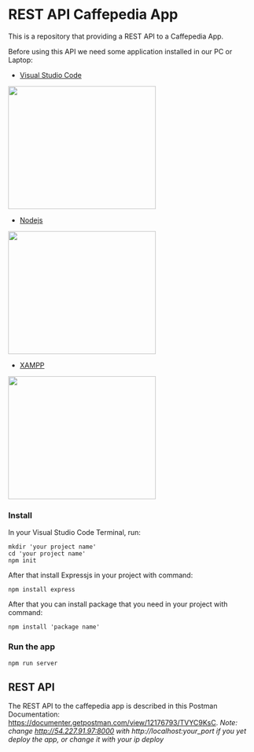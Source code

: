 # REST API Caffepedia App

This is a repository that providing a REST API to a Caffepedia App.

Before using this API we need some application installed in our PC or Laptop:

- [Visual Studio Code](https://code.visualstudio.com/)

<img src="https://code.visualstudio.com/assets/favicon.ico" height="250px" width="300px" align="center" >

- [Nodejs](https://nodejs.org/en/)

<img src="https://miro.medium.com/max/2800/0*udqKV8dsTEnBeKRm.png" height="250px" width="300px" align="center" >

- [XAMPP](https://www.apachefriends.org/index.html)

<img src="https://upload.wikimedia.org/wikipedia/en/thumb/7/78/XAMPP_logo.svg/1200px-XAMPP_logo.svg.png" height="250px" width="300px" align="center" >

### Install

In your Visual Studio Code Terminal, run:

    mkdir 'your project name'
    cd 'your project name'
    npm init

After that install Expressjs in your project with command:

    npm install express

After that you can install package that you need in your project with command:

    npm install 'package name'

### Run the app

    npm run server

## REST API

The REST API to the caffepedia app is described in this Postman Documentation: <https://documenter.getpostman.com/view/12176793/TVYC9KsC>.
<i>Note: change http://54.227.91.97:8000 with http://localhost:your_port if you yet deploy the app, or change it with your ip deploy</i>
